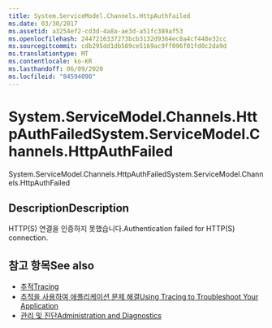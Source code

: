 ```yaml
---
title: System.ServiceModel.Channels.HttpAuthFailed
ms.date: 03/30/2017
ms.assetid: a3254ef2-cd3d-4a8a-ae3d-a51fc389af53
ms.openlocfilehash: 2447216337273bcb3132d9364ec8a4cf448e32cc
ms.sourcegitcommit: cdb295dd1db589ce5169ac9ff096f01fd0c2da9d
ms.translationtype: MT
ms.contentlocale: ko-KR
ms.lasthandoff: 06/09/2020
ms.locfileid: "84594090"
---
```

# <a name="systemservicemodelchannelshttpauthfailed"></a><span data-ttu-id="2c4e8-102">System.ServiceModel.Channels.HttpAuthFailed</span><span class="sxs-lookup"><span data-stu-id="2c4e8-102">System.ServiceModel.Channels.HttpAuthFailed</span></span>
<span data-ttu-id="2c4e8-103">System.ServiceModel.Channels.HttpAuthFailed</span><span class="sxs-lookup"><span data-stu-id="2c4e8-103">System.ServiceModel.Channels.HttpAuthFailed</span></span>  
  
## <a name="description"></a><span data-ttu-id="2c4e8-104">Description</span><span class="sxs-lookup"><span data-stu-id="2c4e8-104">Description</span></span>  
 <span data-ttu-id="2c4e8-105">HTTP(S) 연결을 인증하지 못했습니다.</span><span class="sxs-lookup"><span data-stu-id="2c4e8-105">Authentication failed for HTTP(S) connection.</span></span>  
  
## <a name="see-also"></a><span data-ttu-id="2c4e8-106">참고 항목</span><span class="sxs-lookup"><span data-stu-id="2c4e8-106">See also</span></span>

- [<span data-ttu-id="2c4e8-107">추적</span><span class="sxs-lookup"><span data-stu-id="2c4e8-107">Tracing</span></span>](index.md)
- [<span data-ttu-id="2c4e8-108">추적을 사용하여 애플리케이션 문제 해결</span><span class="sxs-lookup"><span data-stu-id="2c4e8-108">Using Tracing to Troubleshoot Your Application</span></span>](using-tracing-to-troubleshoot-your-application.md)
- [<span data-ttu-id="2c4e8-109">관리 및 진단</span><span class="sxs-lookup"><span data-stu-id="2c4e8-109">Administration and Diagnostics</span></span>](../index.md)
